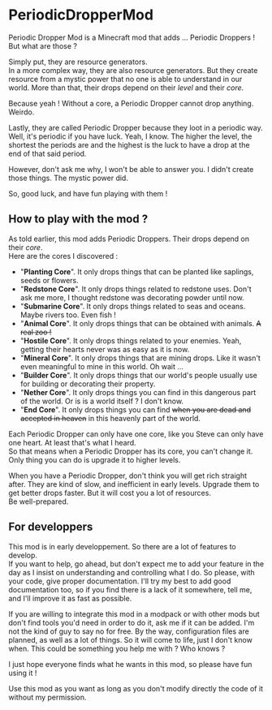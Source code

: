 # PeriodicDropperMod

Periodic Dropper Mod is a Minecraft mod that adds ... Periodic Droppers !  
But what are those ?

Simply put, they are resource generators.  
In a more complex way, they are also resource generators. But they create resource from a mystic power that 
no one is able to understand in our world. More than that, their drops depend on their *level* and their *core*.

Because yeah ! Without a core, a Periodic Dropper cannot drop anything. Weirdo.  

Lastly, they are called Periodic Dropper because they loot in a periodic way. Well, it's periodic if you have luck.
Yeah, I know. The higher the level, the shortest the periods are and the highest is the luck to have a drop at the 
end of that said period.

However, don't ask me why, I won't be able to answer you. I didn't create those things. The mystic power did.

So, good luck, and have fun playing with them !

## How to play with the mod ?

As told earlier, this mod adds Periodic Droppers. Their drops depend on their *core*.  
Here are the cores I discovered :

- "**Planting Core**". It only drops things that can be planted like saplings, seeds or flowers.
- "**Redstone Core**". It only drops things related to redstone uses. Don't ask me more, 
I thought redstone was decorating powder until now.
- "**Submarine Core**". It only drops things related to seas and oceans. Maybe rivers too. Even fish !
- "**Animal Core**". It only drops things that can be obtained with animals. ~~A real zoo !~~
- "**Hostile Core**". It only drops things related to your enemies. Yeah, getting their hearts never was as easy 
as it is now.
- "**Mineral Core**". It only drops things that are mining drops. Like it wasn't even meaningful to mine in this world. Oh wait ...
- "**Builder Core**". It only drops things that our world's people usually use for building or decorating their property.
- "**Nether Core**". It only drops things you can find in this dangerous part of the world. Or is is a world itself ? 
I don't know.
- "**End Core**". It only drops things you can find ~~when you are dead and accepted in heaven~~ in this heavenly 
part of the world.

Each Periodic Dropper can only have one core, like you Steve can only have one heart. At least that's what I heard.  
So that means when a Periodic Dropper has its core, you can't change it. Only thing you can do is upgrade it to 
higher levels.

When you have a Periodic Dropper, don't think you will get rich straight after. They are kind of slow, 
and inefficient in early levels. Upgrade them to get better drops faster. But it will cost you a lot of resources.  
Be well-prepared.

## For developpers

This mod is in early developpement. So there are a lot of features to develop.  
If you want to help, go ahead,
but don't expect me to add your feature in the day as I insist on understanding and controlling what I do.
So please, with your code, give proper documentation. I'll try my best to add good documentation too, so if you find 
there is a lack of it somewhere, tell me, and I'll improve it as fast as possible.

If you are willing to integrate this mod in a modpack or with other mods but don't find tools you'd need 
in order to do it, ask me if it can be added. I'm not the kind of guy to say no for free.
By the way, configuration files are planned, as well as a lot of things. So it will come to life, 
just I don't know when. This could be something you help me with ? Who knows ?

I just hope everyone finds what he wants in this mod, so please have fun using it !

Use this mod as you want as long as you don't modify directly the code of it without my permission.